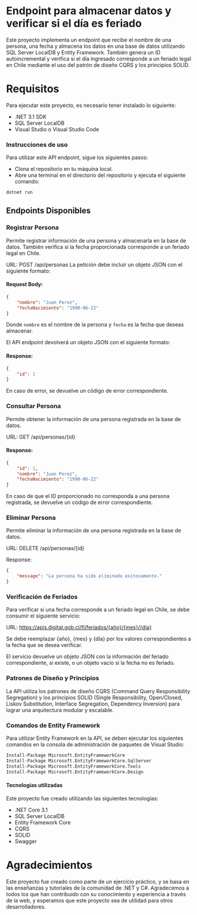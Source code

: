 # Endpoint para almacenar datos y verificar si el día es feriado

Este proyecto implementa un endpoint que recibe el nombre de una persona, una fecha y almacena los datos en una base de datos utilizando SQL Server LocalDB y Entity Framework. También genera un ID autoincremental y verifica si el día ingresado corresponde a un feriado legal en Chile mediante el uso del patrón de diseño CQRS y los principios SOLID.

# Requisitos
Para ejecutar este proyecto, es necesario tener instalado lo siguiente:

- .NET 3.1 SDK
- SQL Server LocalDB
- Visual Studio o Visual Studio Code

### Instrucciones de uso
Para utilizar este API endpoint, sigue los siguientes pasos:

- Clona el repositorio en tu máquina local.
- Abre una terminal en el directorio del repositorio y ejecuta el siguiente comando:

```sh
dotnet run
```

## Endpoints Disponibles
### Registrar Persona
Permite registrar información de una persona y almacenarla en la base de datos. También verifica si la fecha proporcionada corresponde a un feriado legal en Chile.

URL: POST /api/personas
La petición debe incluir un objeto JSON con el siguiente formato:

#### Request Body:

```json
{
    "nombre": "Juan Perez",
    "fechaNacimiento": "1990-06-22"
}
```

Donde `nombre` es el nombre de la persona y `fecha` es la fecha que deseas almacenar.

El API endpoint devolverá un objeto JSON con el siguiente formato:
#### Response:
```json
{
    "id": 1
}
```
En caso de error, se devuelve un código de error correspondiente.

### Consultar Persona
Permite obtener la información de una persona registrada en la base de datos.

URL: GET /api/personas/{id}

#### Response:
```json
{
    "id": 1,
    "nombre": "Juan Perez",
    "fechaNacimiento": "1990-06-22"
}
```

En caso de que el ID proporcionado no corresponda a una persona registrada, se devuelve un código de error correspondiente.

### Eliminar Persona
Permite eliminar la información de una persona registrada en la base de datos.

URL: DELETE /api/personas/{id}

Response:
```json
{
    "message": "La persona ha sido eliminada exitosamente."
}
```

### Verificación de Feriados
Para verificar si una fecha corresponde a un feriado legal en Chile, se debe consumir el siguiente servicio:

URL: https://apis.digital.gob.cl/fl/feriados/{año}/{mes}/{día}

Se debe reemplazar {año}, {mes} y {día} por los valores correspondientes a la fecha que se desea verificar.

El servicio devuelve un objeto JSON con la información del feriado correspondiente, si existe, o un objeto vacío si la fecha no es feriado.

### Patrones de Diseño y Principios
La API utiliza los patrones de diseño CQRS (Command Query Responsibility Segregation) y los principios SOLID (Single Responsibility, Open/Closed, Liskov Substitution, Interface Segregation, Dependency Inversion) para lograr una arquitectura modular y escalable.

### Comandos de Entity Framework
Para utilizar Entity Framework en la API, se deben ejecutar los siguientes comandos en la consola de administración de paquetes de Visual Studio:
```sh
Install-Package Microsoft.EntityFrameworkCore
Install-Package Microsoft.EntityFrameworkCore.SqlServer
Install-Package Microsoft.EntityFrameworkCore.Tools
Install-Package Microsoft.EntityFrameworkCore.Design
```

#### Tecnologías utilizadas
Este proyecto fue creado utilizando las siguientes tecnologías:

- .NET Core 3.1
- SQL Server LocalDB
- Entity Framework Core
- CQRS
- SOLID
- Swagger


# Agradecimientos
Este proyecto fue creado como parte de un ejercicio práctico, y se basa en las enseñanzas y tutoriales de la comunidad de .NET y C#. Agradecemos a todos los que han contribuido con su conocimiento y experiencia a través de la web, y esperamos que este proyecto sea de utilidad para otros desarrolladores.

